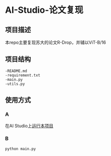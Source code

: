 # AI-Studio-论文复现

## 项目描述
本repo主要复现苏大的论文R-Drop，并辅以ViT-B/16

## 项目结构
```
-README.md
-requirement.txt
-main.py
-utils.py
```
## 使用方式
### A
在AI Studio上[运行本项目](https://aistudio.baidu.com/aistudio/projectdetail/2249259)
### B
```
python main.py
```
